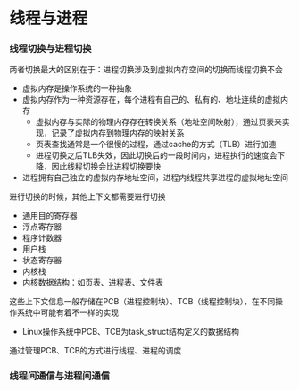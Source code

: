 # 线程与进程

### 线程切换与进程切换

两者切换最大的区别在于：进程切换涉及到虚拟内存空间的切换而线程切换不会

* 虚拟内存是操作系统的一种抽象
* 虚拟内存作为一种资源存在，每个进程有自己的、私有的、地址连续的虚拟内存
  * 虚拟内存与实际的物理内存存在转换关系（地址空间映射），通过页表来实现，记录了虚拟内存到物理内存的映射关系
  * 页表查找通常是一个很慢的过程，通过cache的方式（TLB）进行加速
  * 进程切换之后TLB失效，因此切换后的一段时间内，进程执行的速度会下降，因此线程切换会比进程切换要快
* 进程拥有自己独立的虚拟内存地址空间，进程内线程共享进程的虚拟地址空间

进行切换的时候，其他上下文都需要进行切换

* 通用目的寄存器
* 浮点寄存器
* 程序计数器
* 用户栈
* 状态寄存器
* 内核栈
* 内核数据结构：如页表、进程表、文件表

这些上下文信息一般存储在PCB（进程控制块）、TCB（线程控制块），在不同操作系统中可能有着不一样的实现

* Linux操作系统中PCB、TCB为task_struct结构定义的数据结构

通过管理PCB、TCB的方式进行线程、进程的调度



### 线程间通信与进程间通信

